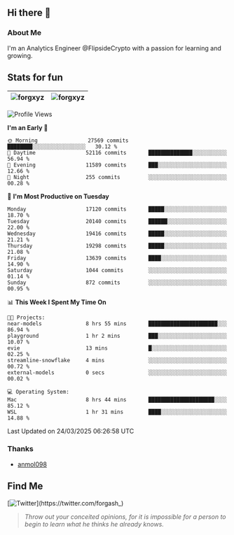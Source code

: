 ## Hi there 👋

### About Me

I'm an Analytics Engineer @FlipsideCrypto with a passion for learning and growing.
  
## Stats for fun

| <img align="center" src="https://github-readme-streak-stats.herokuapp.com/?user=forgxyz&theme=tokyonight" alt="forgxyz" /> | <img align="center" src="https://github-readme-stats.vercel.app/api?username=forgxyz&theme=tokyonight&show_icons=true" alt="forgxyz" /> |
| ------------- |------------- |


<!--START_SECTION:waka-->
![Profile Views](http://img.shields.io/badge/Profile%20Views-1-blue)

**I'm an Early 🐤** 

```text
🌞 Morning                27569 commits       ████████░░░░░░░░░░░░░░░░░   30.12 % 
🌆 Daytime                52116 commits       ██████████████░░░░░░░░░░░   56.94 % 
🌃 Evening                11589 commits       ███░░░░░░░░░░░░░░░░░░░░░░   12.66 % 
🌙 Night                  255 commits         ░░░░░░░░░░░░░░░░░░░░░░░░░   00.28 % 
```
📅 **I'm Most Productive on Tuesday** 

```text
Monday                   17120 commits       █████░░░░░░░░░░░░░░░░░░░░   18.70 % 
Tuesday                  20140 commits       ██████░░░░░░░░░░░░░░░░░░░   22.00 % 
Wednesday                19416 commits       █████░░░░░░░░░░░░░░░░░░░░   21.21 % 
Thursday                 19298 commits       █████░░░░░░░░░░░░░░░░░░░░   21.08 % 
Friday                   13639 commits       ████░░░░░░░░░░░░░░░░░░░░░   14.90 % 
Saturday                 1044 commits        ░░░░░░░░░░░░░░░░░░░░░░░░░   01.14 % 
Sunday                   872 commits         ░░░░░░░░░░░░░░░░░░░░░░░░░   00.95 % 
```


📊 **This Week I Spent My Time On** 

```text
🐱‍💻 Projects: 
near-models              8 hrs 55 mins       ██████████████████████░░░   86.94 % 
playground               1 hr 2 mins         ███░░░░░░░░░░░░░░░░░░░░░░   10.07 % 
evie                     13 mins             █░░░░░░░░░░░░░░░░░░░░░░░░   02.25 % 
streamline-snowflake     4 mins              ░░░░░░░░░░░░░░░░░░░░░░░░░   00.72 % 
external-models          0 secs              ░░░░░░░░░░░░░░░░░░░░░░░░░   00.02 % 

💻 Operating System: 
Mac                      8 hrs 44 mins       █████████████████████░░░░   85.12 % 
WSL                      1 hr 31 mins        ████░░░░░░░░░░░░░░░░░░░░░   14.88 % 
```


 Last Updated on 24/03/2025 06:26:58 UTC
<!--END_SECTION:waka-->

### Thanks
 - [anmol098](https://github.com/anmol098/waka-readme-stats/)
  
## Find Me
[![Twitter](https://img.shields.io/twitter/url/https/twitter.com/forgash_.svg?style=social&label=Follow%20%40forgash_)](https://twitter.com/forgash_)


> *Throw out your conceited opinions, for it is impossible for a person to begin to learn what he thinks he already knows.* 
